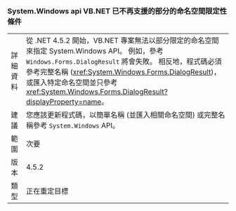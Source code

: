 ### <a name="vbnet-no-longer-supports-partial-namespace-qualification-for-systemwindows-apis"></a>System.Windows api VB.NET 已不再支援的部分的命名空間限定性條件

|   |   |
|---|---|
|詳細資料|從 .NET 4.5.2 開始，VB.NET 專案無法以部分限定的命名空間來指定 System.Windows API。 例如，參考 <code>Windows.Forms.DialogResult</code> 將會失敗。 相反地，程式碼必須參考完整名稱 (<xref:System.Windows.Forms.DialogResult>)，或匯入特定命名空間並只參考 <xref:System.Windows.Forms.DialogResult?displayProperty=name>。|
|建議|您應該更新程式碼，以簡單名稱 (並匯入相關命名空間) 或完整名稱參考 <code>System.Windows</code> API。|
|範圍|次要|
|版本|4.5.2|
|類型|正在重定目標|

